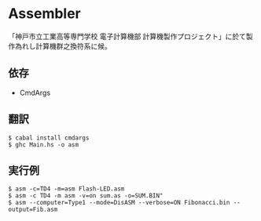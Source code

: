 Assembler
====
「神戸市立工業高等専門学校 電子計算機部 計算機製作プロジェクト」に於て製作為れし計算機群之換符系に候。

## 依存
* CmdArgs

## 翻訳
    $ cabal install cmdargs
    $ ghc Main.hs -o asm

## 実行例
    $ asm -c=TD4 -m=asm Flash-LED.asm
    $ asm -c TD4 -m asm -v=on sum.as -o=SUM.BIN"
    $ asm --computer=Type1 --mode=DisASM --verbose=ON Fibonacci.bin --output=Fib.asm 
